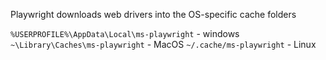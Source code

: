 
Playwright downloads web drivers into the OS-specific cache folders

`%USERPROFILE%\AppData\Local\ms-playwright` - windows
`~\Library\Caches\ms-playwright` - MacOS
`~/.cache/ms-playwright` - Linux

